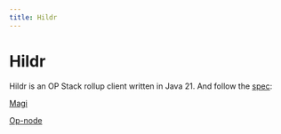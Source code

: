 ```yaml
---
title: Hildr
---
```


# Hildr

Hildr is an OP Stack rollup client written in Java 21. And follow the [spec](https://github.com/ethereum-optimism/optimism/blob/develop/specs/rollup-node.md):

[Magi](https://github.com/a16z/magi)

[Op-node](https://github.com/ethereum-optimism/optimism/tree/develop/op-node)
